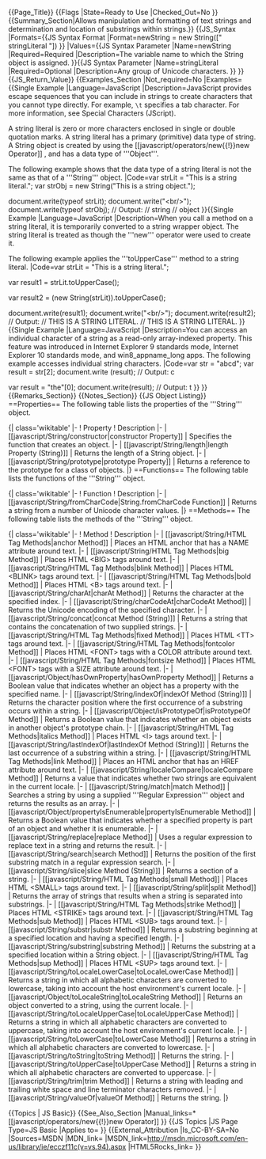 {{Page_Title}}
{{Flags
|State=Ready to Use
|Checked_Out=No
}}
{{Summary_Section|Allows manipulation and formatting of text strings and determination and location of substrings within strings.}}
{{JS_Syntax
|Formats={{JS Syntax Format
|Format=newString = new String([" stringLiteral "])
}}
|Values={{JS Syntax Parameter
|Name=newString
|Required=Required
|Description=The variable name to which the String object is assigned.
}}{{JS Syntax Parameter
|Name=stringLiteral
|Required=Optional
|Description=Any group of Unicode characters.
}}
}}
{{JS_Return_Value}}
{{Examples_Section
|Not_required=No
|Examples={{Single Example
|Language=JavaScript
|Description=JavaScript provides escape sequences that you can include in strings to create characters that you cannot type directly. For example, <code>\t</code> specifies a tab character. For more information, see Special Characters (JScript).

A string literal is zero or more characters enclosed in single or double quotation marks. A string literal has a primary (primitive) data type of string. A String object is created by using the [[javascript/operators/new{{!}}new Operator]] , and has a data type of '''Object'''.

The following example shows that the data type of a string literal is not the same as that of a '''String''' object.
|Code=var strLit = "This is a string literal.";
var strObj = new String("This is a string object.");
 
document.write(typeof strLit);
document.write("&lt;br/&gt;");
document.write(typeof strObj);
// Output:
// string
// object
}}{{Single Example
|Language=JavaScript
|Description=When you call a method on a string literal, it is temporarily converted to a string wrapper object. The string literal is treated as though the '''new''' operator were used to create it.

The following example applies the '''toUpperCase''' method to a string literal.
|Code=var strLit = "This is a string literal.";
 
var result1 = strLit.toUpperCase();
 
var result2 = (new String(strLit)).toUpperCase();
 
document.write(result1);
document.write("&lt;br/&gt;");
document.write(result2);
// Output: 
// THIS IS A STRING LITERAL.
// THIS IS A STRING LITERAL.
}}{{Single Example
|Language=JavaScript
|Description=You can access an individual character of a string as a read-only array-indexed property. This feature was introduced in Internet Explorer 9 standards mode, Internet Explorer 10 standards mode, and win8_appname_long apps. The following example accesses individual string characters.
|Code=var str = "abcd";
var result = str[2];
document.write (result);
// Output: c
 
var result = "the"[0];
document.write(result);
// Output: t
}}
}}
{{Remarks_Section}}
{{Notes_Section}}
{{JS Object Listing}}
==Properties==
The following table lists the properties of the '''String''' object.

{| class='wikitable'
|-
! Property
! Description
|-
| [[javascript/String/constructor|constructor Property]]
| Specifies the function that creates an object.
|-
| [[javascript/String/length|length Property (String)]]
| Returns the length of a String object.
|-
| [[javascript/String/prototype|prototype Property]]
| Returns a reference to the prototype for a class of objects.
|}
==Functions==
The following table lists the functions of the '''String''' object.

{| class='wikitable'
|-
! Function
! Description
|-
| [[javascript/String/fromCharCode|String.fromCharCode Function]]
| Returns a string from a number of Unicode character values.
|}
==Methods==
The following table lists the methods of the '''String''' object.

{| class='wikitable'
|-
! Method
! Description
|-
| [[javascript/String/HTML Tag Methods|anchor Method]]
| Places an HTML anchor that has a NAME attribute around text.
|-
| [[javascript/String/HTML Tag Methods|big Method]]
| Places HTML &lt;BIG&gt; tags around text.
|-
| [[javascript/String/HTML Tag Methods|blink Method]]
| Places HTML &lt;BLINK&gt; tags around text.
|-
| [[javascript/String/HTML Tag Methods|bold Method]]
| Places HTML &lt;B&gt; tags around text.
|-
| [[javascript/String/charAt|charAt Method]]
| Returns the character at the specified index.
|-
| [[javascript/String/charCodeAt|charCodeAt Method]]
| Returns the Unicode encoding of the specified character.
|-
| [[javascript/String/concat|concat Method (String)]]
| Returns a string that contains the concatenation of two supplied strings.
|-
| [[javascript/String/HTML Tag Methods|fixed Method]]
| Places HTML &lt;TT&gt; tags around text.
|-
| [[javascript/String/HTML Tag Methods|fontcolor Method]]
| Places HTML &lt;FONT&gt; tags with a COLOR attribute around text.
|-
| [[javascript/String/HTML Tag Methods|fontsize Method]]
| Places HTML &lt;FONT&gt; tags with a SIZE attribute around text.
|-
| [[javascript/Object/hasOwnProperty|hasOwnProperty Method]]
| Returns a Boolean value that indicates whether an object has a property with the specified name.
|-
| [[javascript/String/indexOf|indexOf Method (String)]]
| Returns the character position where the first occurrence of a substring occurs within a string.
|-
| [[javascript/Object/isPrototypeOf|isPrototypeOf Method]]
| Returns a Boolean value that indicates whether an object exists in another object's prototype chain.
|-
| [[javascript/String/HTML Tag Methods|italics Method]]
| Places HTML &lt;I&gt; tags around text.
|-
| [[javascript/String/lastIndexOf|lastIndexOf Method (String)]]
| Returns the last occurrence of a substring within a string.
|-
| [[javascript/String/HTML Tag Methods|link Method]]
| Places an HTML anchor that has an HREF attribute around text.
|-
| [[javascript/String/localeCompare|localeCompare Method]]
| Returns a value that indicates whether two strings are equivalent in the current locale.
|-
| [[javascript/String/match|match Method]]
| Searches a string by using a supplied '''Regular Expression''' object and returns the results as an array.
|-
| [[javascript/Object/propertyIsEnumerable|propertyIsEnumerable Method]]
| Returns a Boolean value that indicates whether a specified property is part of an object and whether it is enumerable.
|-
| [[javascript/String/replace|replace Method]]
| Uses a regular expression to replace text in a string and returns the result.
|-
| [[javascript/String/search|search Method]]
| Returns the position of the first substring match in a regular expression search.
|-
| [[javascript/String/slice|slice Method (String)]]
| Returns a section of a string.
|-
| [[javascript/String/HTML Tag Methods|small Method]]
| Places HTML &lt;SMALL&gt; tags around text.
|-
| [[javascript/String/split|split Method]]
| Returns the array of strings that results when a string is separated into substrings.
|-
| [[javascript/String/HTML Tag Methods|strike Method]]
| Places HTML &lt;STRIKE&gt; tags around text.
|-
| [[javascript/String/HTML Tag Methods|sub Method]]
| Places HTML &lt;SUB&gt; tags around text.
|-
| [[javascript/String/substr|substr Method]]
| Returns a substring beginning at a specified location and having a specified length.
|-
| [[javascript/String/substring|substring Method]]
| Returns the substring at a specified location within a String object.
|-
| [[javascript/String/HTML Tag Methods|sup Method]]
| Places HTML &lt;SUP&gt; tags around text.
|-
| [[javascript/String/toLocaleLowerCase|toLocaleLowerCase Method]]
| Returns a string in which all alphabetic characters are converted to lowercase, taking into account the host environment's current locale.
|-
| [[javascript/Object/toLocaleString|toLocaleString Method]]
| Returns an object converted to a string, using the current locale.
|-
| [[javascript/String/toLocaleUpperCase|toLocaleUpperCase Method]]
| Returns a string in which all alphabetic characters are converted to uppercase, taking into account the host environment's current locale.
|-
| [[javascript/String/toLowerCase|toLowerCase Method]]
| Returns a string in which all alphabetic characters are converted to lowercase.
|-
| [[javascript/String/toString|toString Method]]
| Returns the string.
|-
| [[javascript/String/toUpperCase|toUpperCase Method]]
| Returns a string in which all alphabetic characters are converted to uppercase.
|-
| [[javascript/String/trim|trim Method]]
| Returns a string with leading and trailing white space and line terminator characters removed.
|-
| [[javascript/String/valueOf|valueOf Method]]
| Returns the string.
|}

{{Topics | JS Basic}}
{{See_Also_Section
|Manual_links=* [[javascript/operators/new{{!}}new Operator]]
}}
{{JS Topics
|JS Page Type=JS Basic
|Applies to=
}}
{{External_Attribution
|Is_CC-BY-SA=No
|Sources=MSDN
|MDN_link=
|MSDN_link=http://msdn.microsoft.com/en-us/library/ie/ecczf11c(v=vs.94).aspx
|HTML5Rocks_link=
}}